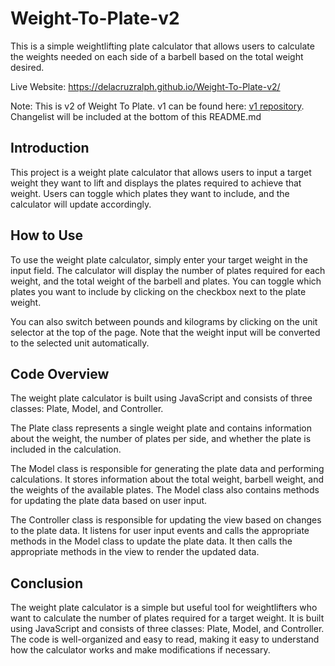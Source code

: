 # Weight-To-Plate-v2
This is a simple weightlifting plate calculator that allows users to calculate the weights needed on each side of a barbell based on the total weight desired.

Live Website: https://delacruzralph.github.io/Weight-To-Plate-v2/

Note: This is v2 of Weight To Plate. v1 can be found here: [v1 repository](https://github.com/delacruzralph/Plate-Weight-Calculator). Changelist will be included at the bottom of this README.md

## Introduction
This project is a weight plate calculator that allows users to input a target weight they want to lift and displays the plates required to achieve that weight. Users can toggle which plates they want to include, and the calculator will update accordingly.

## How to Use
To use the weight plate calculator, simply enter your target weight in the input field. The calculator will display the number of plates required for each weight, and the total weight of the barbell and plates. You can toggle which plates you want to include by clicking on the checkbox next to the plate weight.

You can also switch between pounds and kilograms by clicking on the unit selector at the top of the page. Note that the weight input will be converted to the selected unit automatically.

## Code Overview
The weight plate calculator is built using JavaScript and consists of three classes: Plate, Model, and Controller.

The Plate class represents a single weight plate and contains information about the weight, the number of plates per side, and whether the plate is included in the calculation.

The Model class is responsible for generating the plate data and performing calculations. It stores information about the total weight, barbell weight, and the weights of the available plates. The Model class also contains methods for updating the plate data based on user input.

The Controller class is responsible for updating the view based on changes to the plate data. It listens for user input events and calls the appropriate methods in the Model class to update the plate data. It then calls the appropriate methods in the view to render the updated data.

## Conclusion
The weight plate calculator is a simple but useful tool for weightlifters who want to calculate the number of plates required for a target weight. It is built using JavaScript and consists of three classes: Plate, Model, and Controller. The code is well-organized and easy to read, making it easy to understand how the calculator works and make modifications if necessary.
